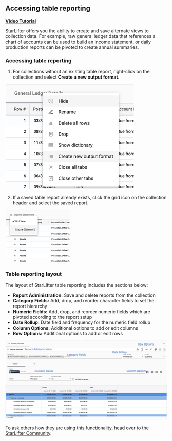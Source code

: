 ## Accessing table reporting

[**Video Tutorial**](https://youtu.be/fLLjW7BHojw?feature=shared)

StarLifter offers you the ability to create and save alternate views to collection data. For example, raw general ledger data that references a chart of accounts can be used to build an income statement, or daily production reports can be pivoted to create annual summaries.

### Accessing table reporting
1. For collections without an existing table report, right-click on the collection and select **Create a new output format**.

<img src="../assets/tablereporting_matt01.png"  style="width:400px" class="border"></img>

2. If a saved table report already exists, click the grid icon on the collection header and select the saved report.

<img src="../assets/tablereporting_matt02.png"  style="width:200px" class="border"></img>


### Table reporting layout
The layout of StarLifter table reporting includes the sections below:

* **Report Administration:** Save and delete reports from the collection
* **Category Fields:** Add, drop, and reorder character fields to set the report hierarchy
* **Numeric Fields:** Add, drop, and reorder numeric fields which are pivoted according to the report setup
* **Date Rollup:** Date field and frequency for the numeric field rollup
* **Column Options:** Additional options to add or edit columns
* **Row Options:** Additional options to add or edit rows 

<img src="../assets/tablereporting_matt03.png"  style="width:800px" class="border"></img>



To ask others how they are using this functionality, head over to the [StarLifter Community](https://community.starlifter.io).
